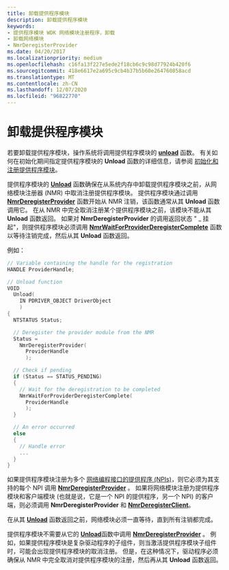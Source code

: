 ```yaml
---
title: 卸载提供程序模块
description: 卸载提供程序模块
keywords:
- 提供程序模块 WDK 网络模块注册程序，卸载
- 卸载网络模块
- NmrDeregisterProvider
ms.date: 04/20/2017
ms.localizationpriority: medium
ms.openlocfilehash: c16fa13f227e5ede2f18cb6c9c98d77924b420f6
ms.sourcegitcommit: 418e6617e2a695c9cb4b37b5b60e264760858acd
ms.translationtype: MT
ms.contentlocale: zh-CN
ms.lasthandoff: 12/07/2020
ms.locfileid: "96822770"
---
```

# <a name="unloading-a-provider-module"></a>卸载提供程序模块


若要卸载提供程序模块，操作系统将调用提供程序模块的 [**unload**](/windows-hardware/drivers/ddi/wdm/nc-wdm-driver_unload) 函数。 有关如何在初始化期间指定提供程序模块的 **Unload** 函数的详细信息，请参阅 [初始化和注册提供程序模块](initializing-and-registering-a-provider-module.md)。

提供程序模块的 [**Unload**](/windows-hardware/drivers/ddi/wdm/nc-wdm-driver_unload) 函数确保在从系统内存中卸载提供程序模块之前，从网络模块注册器 (NMR) 中取消注册提供程序模块。 提供程序模块通过调用 [**NmrDeregisterProvider**](/windows-hardware/drivers/ddi/netioddk/nf-netioddk-nmrderegisterprovider) 函数开始从 NMR 注销，该函数通常从其 **Unload** 函数调用它。 在从 NMR 中完全取消注册某个提供程序模块之前，该模块不能从其 **Unload** 函数返回。 如果对 **NmrDeregisterProvider** 的调用返回状态 " \_ 挂起"，则提供程序模块必须调用 [**NmrWaitForProviderDeregisterComplete**](/windows-hardware/drivers/ddi/netioddk/nf-netioddk-nmrwaitforproviderderegistercomplete) 函数以等待注销完成，然后从其 **Unload** 函数返回。

例如：

```C++
// Variable containing the handle for the registration
HANDLE ProviderHandle;

// Unload function
VOID
  Unload(
    IN PDRIVER_OBJECT DriverObject
    )
{
  NTSTATUS Status;

  // Deregister the provider module from the NMR
  Status =
    NmrDeregisterProvider(
      ProviderHandle
      );

  // Check if pending
  if (Status == STATUS_PENDING)
  {
    // Wait for the deregistration to be completed
    NmrWaitForProviderDeregisterComplete(
      ProviderHandle
      );
  }

  // An error occurred
  else
  {
    // Handle error
    ...
  }
}
```

如果提供程序模块注册为多个 [网络编程接口的提供程序 (NPIs)](network-programming-interface.md)，则它必须为其支持的每个 NPI 调用 [**NmrDeregisterProvider**](/windows-hardware/drivers/ddi/netioddk/nf-netioddk-nmrderegisterprovider) 。 如果将网络模块注册为提供程序模块和客户端模块 (也就是说，它是一个 NPI 的提供程序，另一个 NPI) 的客户端，则必须调用 **NmrDeregisterProvider** 和 [**NmrDeregisterClient**](/windows-hardware/drivers/ddi/netioddk/nf-netioddk-nmrderegisterclient)。

在从其 [**Unload**](/windows-hardware/drivers/ddi/wdm/nc-wdm-driver_unload) 函数返回之前，网络模块必须一直等待，直到所有注销都完成。

提供程序模块不需要从它的 [**Unload**](/windows-hardware/drivers/ddi/wdm/nc-wdm-driver_unload)函数中调用 [**NmrDeregisterProvider**](/windows-hardware/drivers/ddi/netioddk/nf-netioddk-nmrderegisterprovider) 。 例如，如果提供程序模块是复杂驱动程序的子组件，则当激活提供程序模块子组件时，可能会出现提供程序模块的取消注册。 但是，在这种情况下，驱动程序必须确保从 NMR 中完全取消对提供程序模块的注册，然后再从其 **Unload** 函数返回。

 

